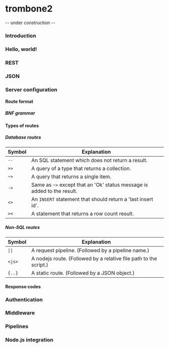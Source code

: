 trombone2
=========

-- under construction --

### Introduction

### Hello, world!

### REST

### JSON

### Server configuration

#### Route format

##### BNF grammar

#### Types of routes

##### Database routes

| Symbol | Explanation
| ------ | -----------
| `--`   | An SQL statement which does not return a result. 
| `>>`   | A query of a type that returns a collection.
| `~>`   | A query that returns a single item.
| `->`   | Same as `~>` except that an 'Ok' status message is added to the result.
| `<>`   | An `INSERT` statement that should return a 'last insert id'.
| `><`   | A statement that returns a row count result.

##### Non-SQL routes

| Symbol | Explanation
| ------ | -----------
| `\|\|` | A request pipeline. (Followed by a pipeline name.)
| `<js>` | A nodejs route. (Followed by a relative file path to the script.)
| `{..}` | A static route. (Followed by a JSON object.) 
  
#### Response codes

### Authentication

### Middleware

### Pipelines

### Node.js integration
